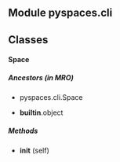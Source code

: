 Module pyspaces.cli
-------------------

Classes
-------
#### Space 
##### Ancestors (in MRO)
- pyspaces.cli.Space

- __builtin__.object

##### Methods
- **__init__** (self)
